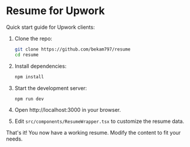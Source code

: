# Resume for Upwork

Quick start guide for Upwork clients:

1. Clone the repo:
   ```bash
   git clone https://github.com/bekam797/resume
   cd resume
   ```

2. Install dependencies:
   ```bash
   npm install
   ```

3. Start the development server:
   ```bash
   npm run dev
   ```

4. Open http://localhost:3000 in your browser.

5. Edit `src/components/ResumeWrapper.tsx` to customize the resume data.

That's it! You now have a working resume. Modify the content to fit your needs.
